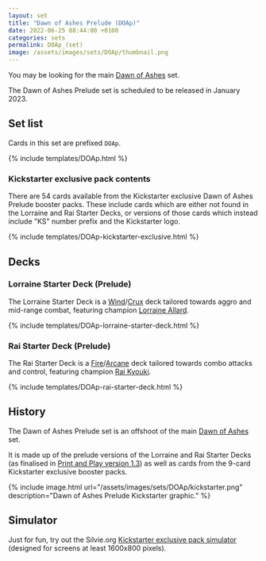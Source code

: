 ```yaml
---
layout: set
title: "Dawn of Ashes Prelude (DOAp)"
date: 2022-06-25 08:44:00 +0100
categories: sets
permalink: DOAp_(set)
image: /assets/images/sets/DOAp/thumbnail.png
---
```


You may be looking for the main [Dawn of Ashes](/DOA-1st_(set)) set.

The Dawn of Ashes Prelude set is scheduled to be released in January 2023.

## Set list

Cards in this set are prefixed `DOAp`.

{% include templates/DOAp.html %}

### Kickstarter exclusive pack contents

There are 54 cards available from the Kickstarter exclusive Dawn of Ashes Prelude booster packs. These include cards which are either not found in the Lorraine and Rai Starter Decks, or versions of those cards which instead include "KS" number prefix and the Kickstarter logo.

{% include templates/DOAp-kickstarter-exclusive.html %}

## Decks

### Lorraine Starter Deck (Prelude)

The Lorraine Starter Deck is a <span class="dead-link">[Wind](/elements#wind)</span>/<span class="dead-link">[Crux](/elements#crux)</span> deck tailored towards aggro and mid-range combat, featuring champion <span class="dead-link">[Lorraine Allard](/champions#lorraine-allard)</span>.

{% include templates/DOAp-lorraine-starter-deck.html %}

### Rai Starter Deck (Prelude)

The Rai Starter Deck is a <span class="dead-link">[Fire](/elements#fire)</span>/<span class="dead-link">[Arcane](/elements#arcane)</span> deck tailored towards combo attacks and control, featuring champion <span class="dead-link">[Rai Kyouki](/champions#rai-kyouki)</span>.

{% include templates/DOAp-rai-starter-deck.html %}

## History

The Dawn of Ashes Prelude set is an offshoot of the main <span class="dead-link">[Dawn of Ashes](/DOA_(set))</span> set.

It is made up of the prelude versions of the Lorraine and Rai Starter Decks (as finalised in <span class="dead-link">[Print and Play version 1.3](/print-and-play)</span>) as well as cards from the 9-card Kickstarter exclusive booster packs.

{% include image.html url="/assets/images/sets/DOAp/kickstarter.png" description="Dawn of Ashes Prelude Kickstarter graphic." %}

## Simulator

Just for fun, try out the Silvie.org [Kickstarter exclusive pack simulator](/pack-simulator/DOAp) (designed for screens at least 1600x800 pixels).